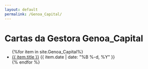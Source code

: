 ```yaml
---
layout: default
permalink: /Genoa_Capital/
---
```


<h1>Cartas da Gestora Genoa_Capital</h1>
<ul>
{%for item in site.Genoa_Capital%}
  <li>
<a href="{{ site.baseurl }}{{ item.url }}">{{ item.title }}</a>
<span>{{ item.date | date: "%B %-d, %Y" }}</span>
  </li>
    {% endfor %}
</ul>
